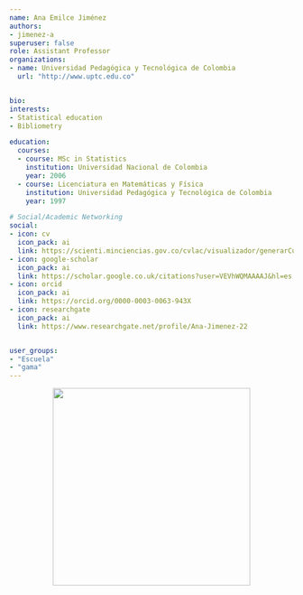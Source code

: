 ```yaml
---
name: Ana Emilce Jiménez
authors:
- jimenez-a
superuser: false
role: Assistant Professor
organizations:
- name: Universidad Pedagógica y Tecnológica de Colombia
  url: "http://www.uptc.edu.co"


bio: 
interests:
- Statistical education
- Bibliometry

education:
  courses:
  - course: MSc in Statistics
    institution: Universidad Nacional de Colombia
    year: 2006
  - course: Licenciatura en Matemáticas y Física
    institution: Universidad Pedagógica y Tecnológica de Colombia
    year: 1997

# Social/Academic Networking
social:
- icon: cv
  icon_pack: ai
  link: https://scienti.minciencias.gov.co/cvlac/visualizador/generarCurriculoCv.do?cod_rh=0000548618
- icon: google-scholar
  icon_pack: ai
  link: https://scholar.google.co.uk/citations?user=VEVhWQMAAAAJ&hl=es
- icon: orcid
  icon_pack: ai
  link: https://orcid.org/0000-0003-0063-943X
- icon: researchgate
  icon_pack: ai
  link: https://www.researchgate.net/profile/Ana-Jimenez-22


user_groups:
- "Escuela"
- "gama"
---
```


<center><img src="https://matematicas.netlify.app/img/gs/jimenez-a.png"  width="350"></center>
